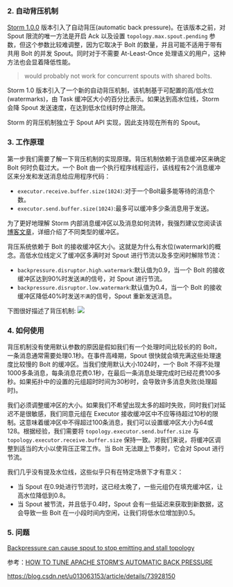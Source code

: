 


### 2. 自动背压机制

[Storm 1.0.0](http://storm.apache.org/2016/04/12/storm100-released.html)
版本引入了自动背压(automatic back pressure)。在该版本之前，对 Spout 限流的唯一方法是开启 Ack 以及设置 `topology.max.spout.pending` 参数，但这个参数比较难调整，因为它取决于 Bolt 的数量，并且可能不适用于带有共用 Bolt 的并发 Spout。同时对于不需要 At-Least-Once 处理语义的用户，这种方法也会显着降低性能。

> would probably not work for concurrent spouts with shared bolts.

Storm 1.0 版本引入了一个新的自动背压机制，该机制基于可配置的高/低水位(watermarks)，由 Task 缓冲区大小的百分比表示。如果达到高水位线，Storm 会降 Spout 发送速度，在达到低水位线时停止限流。

Storm 的背压机制独立于 Spout API 实现，因此支持现在所有的 Spout。

### 3. 工作原理

第一步我们需要了解一下背压机制的实现原理。背压机制依赖于消息缓冲区来确定 Bolt 何时负载过大。一个 Bolt 由一个执行程序线程运行，该线程有2个消息缓冲区来分发和发送消息给应用程序代码：
- `executor.receive.buffer.size(1024)`:对于一个Bolt最多能等待的消息个数。
- `executor.send.buffer.size(1024)`:最多可以缓冲多少条消息用于发送。

为了更好地理解 Storm 内部消息缓冲区以及消息如何流转，我强烈建议您阅读该[博客文章](http://www.michael-noll.com/blog/2013/06/21/understanding-storm-internal-message-buffers/)，详细介绍了不同类型的缓冲区。

背压系统依赖于 Bolt 的接收缓冲区大小。这就是为什么有水位(watermark)的概念。高低水位线定义了缓冲区多满时对 Spout 进行节流以及多空闲时解除节流：
- `backpressure.disruptor.high.watermark`:默认值为0.9，当一个 Bolt 的接收缓冲区达到90%时发送`满`的信号，对 Spout 进行节流。
- `backpressure.disruptor.low.watermark`:默认值为0.4，当一个 Bolt 的接收缓冲区降低40%时发送`不满`的信号，Spout 重新发送消息。

下图很好描述了背压机制:
![](https://jobs.one2team.com/us/wp-content/uploads/2016/04/apache-750x566.png)

### 4. 如何使用

背压机制没有使用默认参数的原因是假如我们有一个处理时间比较长的的 Bolt，一条消息通常需要处理0.1秒。在事件高峰期，Spout 很快就会填充满这些处理速度比较慢的 Bolt 的缓冲区。当我们使用默认大小1024时，一个 Bolt 不得不处理1000多条消息，每条消息花费0.1秒，在最后一条消息处理完成时已经花费100多秒。如果拓扑中的设置的元组超时时间为30秒时，会导致许多消息失败(处理超时)。

我们必须调整缓冲区的大小。如果我们不希望出现太多的超时失败，同时我们对延迟不是很敏感，我们同意元组在 Executor 接收缓冲区中不应等待超过10秒的限制。这意味着缓冲区中不得超过100条消息，我们可以设置缓冲区大小为64或128。根据经验，我们需要将 `topology.executor.send.buffer.size` 与 `topology.executor.receive.buffer.size` 保持一致。对我们来说，将缓冲区调整到适当的大小以使背压正常工作。当 Bolt 无法跟上节奏时，它会对 Spout 进行节流。

我们几乎没有提及水位线，这些似乎只有在特定场景下才有意义：
- 当 Spout 在0.9处进行节流时，这已经太晚了，一些元组仍在填充缓冲区，让高水位降低到0.8。
- 当 Spout 被节流，并且低于0.4时，Spout 会有一些延迟来获取到新数据，这会导致一些 Bolt 在一小段时间内空闲，让我们将低水位增加到0.5。

### 5. 问题

[Backpressure can cause spout to stop emitting and stall topology](https://issues.apache.org/jira/browse/STORM-1949)





参考：[HOW TO TUNE APACHE STORM’S AUTOMATIC BACK PRESSURE](https://jobs.one2team.com/us/apache-storms/)

https://blog.csdn.net/u013063153/article/details/73928150
